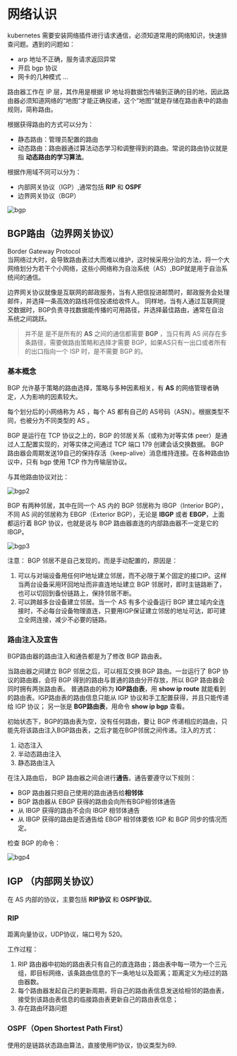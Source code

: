 # 网络认识
kubernetes 需要安装网络插件进行请求通信，必须知道常用的网络知识，快速排查问题。遇到的问题如：
- arp 地址不正确，服务请求返回异常
- 开启 bgp 协议
- 网卡的几种模式
...


路由器工作在 IP 层，其作用是根据 IP 地址将数据包传输到正确的目的地，因此路由器必须知道网络的“地图”才能正确投递，这个”地图“就是存储在路由表中的路由规则，简称路由。

根据获得路由的方式可以分为：
- 静态路由：管理员配置的路由
- 动态路由：路由器通过算法动态学习和调整得到的路由。常说的路由协议就是指 **动态路由的学习算法**。


根据作用域不同可以分为：
- 内部网关协议（IGP）,通常包括 **RIP** 和 **OSPF**
- 边界网关协议（BGP）


![bgp](/assets/img/network/bgp.png)


## BGP路由（边界网关协议）
Border Gateway Protocol        
当网络过大时，会导致路由表过大而难以维护，这时候采用分治的方法，将一个大网络划分为若干个小网络，这些小网络称为自治系统（AS）,BGP就是用于自治系统间的通信。

边界网关协议就像是互联网的邮政服务，当有人把信投进邮筒时，邮政服务会处理邮件，并选择一条高效的路线将信投递给收件人。
同样地，当有人通过互联网提交数据时，BGP负责寻找数据能传播的可用路径，并选择最佳路由，通常在自治系统之间跳跃。


> 并不是 是不是所有的 **AS** 之间的通信都需要 **BGP** ，当只有两 AS 间存在多条路径，需要做路由策略和选择才需要 BGP，如果AS只有一出口或者所有的出口指向一个 ISP 时，是不需要 BGP 的。

### 基本概念
BGP 允许基于策略的路由选择，策略与多种因素相关，有 **AS** 的网络管理者确定，人为影响的因素较大。

每个划分后的小网络称为 AS ，每个 AS 都有自己的 AS号码（ASN）。根据类型不同，也被分为不同类型的 AS 。



BGP 是运行在 TCP 协议之上的，BGP 的邻居关系（或称为对等实体 peer）是通过人工配置实现的，对等实体之间通过 TCP 端口 179 创建会话交换数据。
BGP 路由器会周期发送19自己的保持存活（keep-alive）消息维持连接。在各种路由协议中，只有 bgp 使用 TCP 作为传输层协议。


与其他路由协议对比：

![bgp2](/assets/img/network/bgp2.png)


BGP 有两种邻居，其中在同一个 AS 内的 BGP 邻居称为 IBGP（Interior BGP），不同 AS 间的邻居称为 EBGP（Exterior BGP），无论是 **IBGP** 或者 **EBGP**，上面都运行着 BGP 协议，也就是说与 BGP 路由器直连的内部路由器不一定是它的 IBGP。

![bgp3](/assets/img/network/bgp3.png)


注意： BGP 邻居不是自己发现的，而是手动配置的，原因是：
1. 可以与对端设备用任何IP地址建立邻居，而不必限于某个固定的接口IP。这样当两台设备采用环回地址而非直连地址建立 BGP 邻居时，即时主链路断了，也可以切回到备份链路上，保持邻居不断。
2. 可以跨越多台设备建立邻居。当一个 AS 有多个设备运行 BGP 建立域内全连接时，不必每台设备物理直连，只要用IGP保证建立邻居的地址可达，即可建立全网连接，减少不必要的链路。



### 路由注入及宣告
BGP路由器的路由注入和通告都是为了修改 BGP 路由表。

当路由器之间建立 BGP 邻居之后，可以相互交换 BGP 路由。一台运行了 BGP 协议的路由器，会将 BGP 得到的路由与普通的路由分开存放，所以 BGP 路由器会同时拥有两张路由表。
普通路由的称为 **IGP路由表**，用 **show ip route** 就能看到的路由表。IGP路由表的路由信息只能从 IGP 协议和手工配置获得，并且只能传递给 IGP 协议；
另一张是 **BGP路由表**，用命令 **show ip bgp** 查看。


初始状态下，BGP的路由表为空，没有任何路由，要让 BGP 传递相应的路由，只能先将该路由注入BGP路由表，之后才能在BGP邻居之间传递。注入的方式：
1. 动态注入
2. 半动态路由注入
3. 静态路由注入


在注入路由后， BGP 路由器之间会进行**通告**。通告要遵守以下规则：
- BGP 路由器只把自己使用的路由通告给**相邻体**
- BGP 路由器从 EBGP 获得的路由会向所有BGP相邻体通告
- 从 IBGP 获得的路由不会向 IBGP 相邻体通告
- 从 IBGP 获得的路由是否通告给 EBGP 相邻体要依 IGP 和 BGP 同步的情况而定。



检查 BGP 的命令：

![bgp4](/assets/img/network/bgp4.png)



## IGP （内部网关协议）
在 AS 内部的协议，主要包括 **RIP协议** 和 **OSPF协议**。


### RIP
距离向量协议，UDP协议，端口号为 520。

工作过程：

1. RIP 路由器中初始的路由表只有自己的直连路由；路由表中每一项为一个三元组，即目标网络，该条路由信息的下一条地址以及距离；距离定义为经过的路由器数。
2. 每个路由器发起自己的更新周期，将自己的路由表信息发送给相邻的路由表，接受到该路由表信息的临接路由表更新自己的路由表信息；
3. 存在路由环路问题

### OSPF（Open Shortest Path First）
使用的是链路状态路由算法，直接使用IP协议，协议类型为89.



